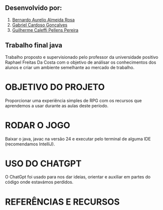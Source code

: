 ## Desenvolvido por:
<ol>
  <li>
    <a href="#">Bernardo Aurelio Almeida Rosa</a>
  </li>
  <li>
    <a href="#">Gabriel Cardoso Gonçalves</a>
  </li>
  <li>
    <a href="https://github.com/CaleffiGuilherme">Guilherme Caleffi Pellens Pereira</a>
  </li>
</ol>


## Trabalho final java

Trabalho proposto e supervisionado pelo professor da universidade positivo Raphael Freitas Da Costa com o objetivo de análisar os conhecimentos dos alunos e criar um ambiente semelhante ao mercado de trabalho.

# OBJETIVO DO PROJETO

Proporcionar uma experiência simples de RPG com os recursos que aprendemos a usar durante as aulas deste período.

# RODAR O JOGO

Baixar o java, javac na versão 24 e executar pelo terminal de alguma IDE (recomendamos IntelliJ).

# USO DO CHATGPT

O ChatGpt foi usado para nos dar ideias, orientar e auxiliar em partes do código onde estavámos perdidos.

# REFERÊNCIAS E RECURSOS
